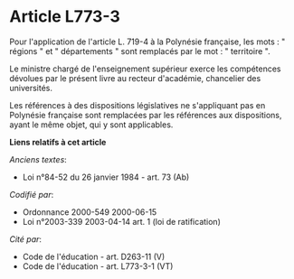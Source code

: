# Article L773-3

Pour l'application de l'article L. 719-4 à la Polynésie française, les mots : " régions " et " départements " sont remplacés
par le mot : " territoire ".

Le ministre chargé de l'enseignement supérieur exerce les compétences dévolues par le présent livre au recteur d'académie,
chancelier des universités.

Les références à des dispositions législatives ne s'appliquant pas en Polynésie française sont remplacées par les références
aux dispositions, ayant le même objet, qui y sont applicables.

**Liens relatifs à cet article**

_Anciens textes_:

  - Loi n°84-52 du 26 janvier 1984 - art. 73 (Ab)

_Codifié par_:

  - Ordonnance 2000-549 2000-06-15
  - Loi n°2003-339 2003-04-14 art. 1 (loi de ratification)

_Cité par_:

  - Code de l'éducation - art. D263-11 (V)
  - Code de l'éducation - art. L773-3-1 (VT)
